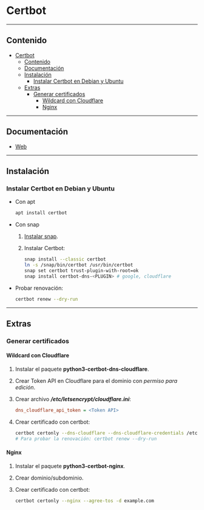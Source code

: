 # Certbot

---

## Contenido

- [Certbot](#certbot)
  - [Contenido](#contenido)
  - [Documentación](#documentación)
  - [Instalación](#instalación)
    - [Instalar Certbot en Debian y Ubuntu](#instalar-certbot-en-debian-y-ubuntu)
  - [Extras](#extras)
    - [Generar certificados](#generar-certificados)
      - [Wildcard con Cloudflare](#wildcard-con-cloudflare)
      - [Nginx](#nginx)

---

## Documentación

- [Web](https://certbot.eff.org)

---

## Instalación

### Instalar Certbot en Debian y Ubuntu

- Con apt

  ```sh
  apt install certbot
  ```

- Con snap

  1. [Instalar snap](../sistemas_operativos/linux/gestor_paquetes/snap.md#instalar-snap-en-debian).

  2. Instalar Certbot:

     ```sh
     snap install --classic certbot
     ln -s /snap/bin/certbot /usr/bin/certbot
     snap set certbot trust-plugin-with-root=ok
     snap install certbot-dns-<PLUGIN> # google, cloudflare
     ```

- Probar renovación:

  ```sh
  certbot renew --dry-run
  ```

---

## Extras

### Generar certificados

#### Wildcard con Cloudflare

1. Instalar el paquete **python3-certbot-dns-cloudflare**.
2. Crear Token API en Cloudflare para el dominio con _permiso para edición_.
3. Crear archivo **_/etc/letsencrypt/cloudflare.ini_**:

   ```ini
   dns_cloudflare_api_token = <Token API>
   ```

4. Crear certificado con certbot:

   ```sh
   certbot certonly --dns-cloudflare --dns-cloudflare-credentials /etc/letsencrypt/cloudflare.ini --dns-cloudflare-propagation-seconds 60 -d "example.com" -d "*.example.com"
   # Para probar la renovación: certbot renew --dry-run
   ```

#### Nginx

1. Instalar el paquete **python3-certbot-nginx**.
2. Crear dominio/subdominio.
3. Crear certificado con certbot:

   ```sh
   certbot certonly --nginx --agree-tos -d example.com
   ```
